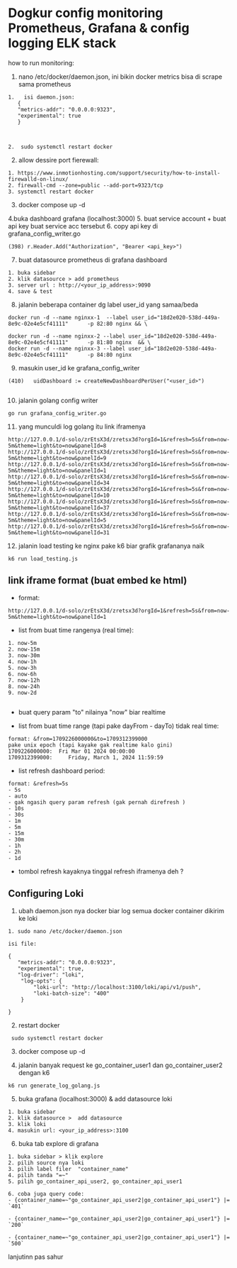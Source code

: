 # Dogkur config monitoring Prometheus, Grafana & config logging ELK stack

how to run monitoring:

1. nano /etc/docker/daemon.json, ini bikin docker metrics bisa di scrape sama prometheus

```
1.   isi daemon.json:
   {
   "metrics-addr": "0.0.0.0:9323",
   "experimental": true
   }



2.  sudo systemctl restart docker

```

2. allow dessire port fierewall:

```
1. https://www.inmotionhosting.com/support/security/how-to-install-firewalld-on-linux/
2. firewall-cmd --zone=public --add-port=9323/tcp
3. systemctl restart docker
```

3. docker compose up -d

4.buka dashboard grafana (localhost:3000) 5. buat service account + buat api key buat service acc tersebut 6. copy api key di grafana_config_writer.go

```
(398) r.Header.Add("Authorization", "Bearer <api_key>")

```

7. buat datasource prometheus di grafana dashboard

```
1. buka sidebar
2. klik datasource > add prometheus
3. server url : http://<your_ip_address>:9090
4. save & test
```

8. jalanin beberapa container dg label user_id yang samaa/beda

```
docker run -d --name nginxx-1  --label user_id="18d2e020-538d-449a-8e9c-02e4e5cf41111"      -p 82:80 nginx && \

docker run -d --name nginxx-2 --label user_id="18d2e020-538d-449a-8e9c-02e4e5cf41111"      -p 81:80 nginx  && \
docker run -d --name nginxx-3 --label user_id="18d2e020-538d-449a-8e9c-02e4e5cf41111"      -p 84:80 nginx

```

9. masukin user_id ke grafana_config_writer

```
(410) 	uidDashboard := createNewDashboardPerUser("<user_id>")


```

10. jalanin golang config writer

```
go run grafana_config_writer.go
```

11. yang munculdi log golang itu link iframenya

```
http://127.0.0.1/d-solo/zrEtsX3d/zretsx3d?orgId=1&refresh=5s&from=now-5m&theme=light&to=now&panelId=8
http://127.0.0.1/d-solo/zrEtsX3d/zretsx3d?orgId=1&refresh=5s&from=now-5m&theme=light&to=now&panelId=9
http://127.0.0.1/d-solo/zrEtsX3d/zretsx3d?orgId=1&refresh=5s&from=now-5m&theme=light&to=now&panelId=1
http://127.0.0.1/d-solo/zrEtsX3d/zretsx3d?orgId=1&refresh=5s&from=now-5m&theme=light&to=now&panelId=34
http://127.0.0.1/d-solo/zrEtsX3d/zretsx3d?orgId=1&refresh=5s&from=now-5m&theme=light&to=now&panelId=10
http://127.0.0.1/d-solo/zrEtsX3d/zretsx3d?orgId=1&refresh=5s&from=now-5m&theme=light&to=now&panelId=37
http://127.0.0.1/d-solo/zrEtsX3d/zretsx3d?orgId=1&refresh=5s&from=now-5m&theme=light&to=now&panelId=5
http://127.0.0.1/d-solo/zrEtsX3d/zretsx3d?orgId=1&refresh=5s&from=now-5m&theme=light&to=now&panelId=31

```

12. jalanin load testing ke nginx pake k6 biar grafik grafananya naik

```
k6 run load_testing.js
```

## link iframe format (buat embed ke html)

- format:

```
http://127.0.0.1/d-solo/zrEtsX3d/zretsx3d?orgId=1&refresh=5s&from=now-5m&theme=light&to=now&panelId=1
```

- list from buat time rangenya (real time):

```
1. now-5m
2. now-15m
3. now-30m
4. now-1h
5. now-3h
6. now-6h
7. now-12h
8. now-24h
9. now-2d


```

- buat query param "to" nilainya "now" biar realtime

- list from buat time range (tapi pake dayFrom - dayTo) tidak real time:

```
format: &from=1709226000000&to=1709312399000
pake unix epoch (tapi kayake gak realtime kalo gini)
1709226000000:  Fri Mar 01 2024 00:00:00
1709312399000:     Friday, March 1, 2024 11:59:59
```

- list refresh dashboard period:

```
format: &refresh=5s
- 5s
- auto
- gak ngasih query param refresh (gak pernah direfresh )
- 10s
- 30s
- 1m
- 5m
- 15m
- 30m
- 1h
- 2h
- 1d

```

- tombol refresh kayaknya tinggal refresh iframenya deh ?

## Configuring Loki

1. ubah daemon.json nya docker biar log semua docker container dikirim ke loki

```
1. sudo nano /etc/docker/daemon.json

isi file:

{
   "metrics-addr": "0.0.0.0:9323",
   "experimental": true,
   "log-driver": "loki",
    "log-opts": {
        "loki-url": "http://localhost:3100/loki/api/v1/push",
        "loki-batch-size": "400"
    }

}

```

2. restart docker

```
 sudo systemctl restart docker

```

3. docker compose up -d

4. jalanin banyak request ke go_container_user1 dan go_container_user2 dengan k6

```
k6 run generate_log_golang.js

```

5. buka grafana (localhost:3000) & add datasource loki

```
1. buka sidebar
2. klik datasource >  add datasource
3. klik loki
4. masukin url: <your_ip_address>:3100

```

6. buka tab explore di grafana

```
1. buka sidebar > klik explore
2. pilih source nya loki
3. pilih label filer  "container_name"
4. pilih tanda "=~"
5. pilih go_container_api_user2, go_container_api_user1

6. coba juga query code: 
- {container_name=~"go_container_api_user2|go_container_api_user1"} |= `401`

- {container_name=~"go_container_api_user2|go_container_api_user1"} |= `200`

- {container_name=~"go_container_api_user2|go_container_api_user1"} |= `500`
```
lanjutinn pas sahur 